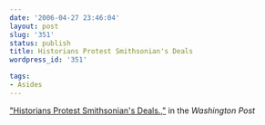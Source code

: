 ```yaml
---
date: '2006-04-27 23:46:04'
layout: post
slug: '351'
status: publish
title: Historians Protest Smithsonian's Deals
wordpress_id: '351'

tags:
- Asides
---
```


["Historians Protest Smithsonian's Deals.,"](http://www.washingtonpost.com/wp-dyn/content/article/2006/04/25/AR2006042502231.html) in the _Washington Post_
